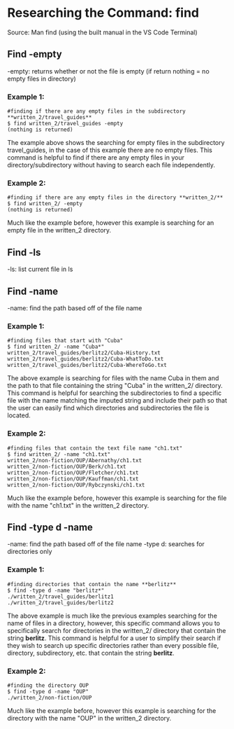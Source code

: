 # Researching the Command: find
Source: Man find (using the built manual in the VS Code Terminal)

## Find -empty
-empty: returns whether or not the file is empty (if return nothing = no empty files in directory)

### Example 1:
```
#finding if there are any empty files in the subdirectory **written_2/travel_guides**
$ find written_2/travel_guides -empty
(nothing is returned)
```

The example above shows the searching for empty files in the subdirectory travel_guides, in the case of this example there are no empty files. This command is helpful to find if there are any empty files in your directory/subdirectory without having to search each file independently.

### Example 2:
```
#finding if there are any empty files in the directory **written_2/**
$ find written_2/ -empty
(nothing is returned)
```

Much like the example before, however this example is searching for an empty file in the written_2 directory.

## Find -ls
-ls: list current file in ls


## Find -name
-name: find the path based off of the file name

### Example 1:
```
#finding files that start with "Cuba"
$ find written_2/ -name "Cuba*"
written_2/travel_guides/berlitz2/Cuba-History.txt
written_2/travel_guides/berlitz2/Cuba-WhatToDo.txt
written_2/travel_guides/berlitz2/Cuba-WhereToGo.txt
```

The above example is searching for files with the name Cuba in them and the path to that file containing the string "Cuba" in the written_2/ directory. This command is helpful for searching the subdirectories to find a specific file with the name matching the imputed string and include their path so that the user can easily find which directories and subdirectories the file is located.

### Example 2:
```
#finding files that contain the text file name "ch1.txt"
$ find written_2/ -name "ch1.txt"
written_2/non-fiction/OUP/Abernathy/ch1.txt
written_2/non-fiction/OUP/Berk/ch1.txt
written_2/non-fiction/OUP/Fletcher/ch1.txt
written_2/non-fiction/OUP/Kauffman/ch1.txt
written_2/non-fiction/OUP/Rybczynski/ch1.txt
```

Much like the example before, however this example is searching for the file with the name "ch1.txt" in the written_2 directory.

## Find -type d -name
-name: find the path based off of the file name
-type d: searches for directories only

### Example 1:
```
#finding directories that contain the name **berlitz**
$ find -type d -name "berlitz*"
./written_2/travel_guides/berlitz1
./written_2/travel_guides/berlitz2
```

The above example is much like the previous examples searching for the name of files in a directory, however, this specific command allows you to specifically search for directories in the written_2/ directory that contain the string **berlitz**. This command is helpful for a user to simplify their search if they wish to search up specific directories rather than every possible file, directory, subdirectory, etc. that contain the string **berlitz**.

### Example 2:
```
#finding the directory OUP
$ find -type d -name "OUP"
./written_2/non-fiction/OUP
```

Much like the example before, however this example is searching for the directory with the name "OUP" in the written_2 directory.
